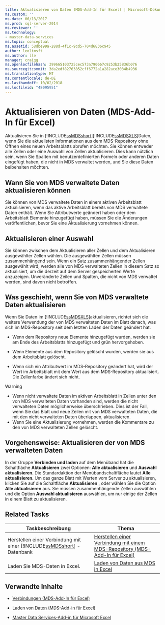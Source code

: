 ```yaml
---
title: Aktualisieren von Daten (MDS-Add-In für Excel) | Microsoft-Dokumentation
ms.custom: ''
ms.date: 06/13/2017
ms.prod: sql-server-2014
ms.reviewer: ''
ms.technology:
- master-data-services
ms.topic: conceptual
ms.assetid: 58dbe99a-288d-4f1c-9cd5-704d6836c945
author: leolimsft
ms.author: lle
manager: craigg
ms.openlocfilehash: 399665103725cec573a790667c9253b25836b076
ms.sourcegitcommit: 3da2edf82763852cff6772a1a282ace3034b4936
ms.translationtype: MT
ms.contentlocale: de-DE
ms.lasthandoff: 10/02/2018
ms.locfileid: "48095951"
---
```

# <a name="refreshing-data-mds-add-in-for-excel"></a>Aktualisieren von Daten (MDS-Add-In für Excel)
  Aktualisieren Sie in [!INCLUDE[ssMDSshort](../../includes/ssmdsshort-md.md)][!INCLUDE[ssMDSXLS](../../includes/ssmdsxls-md.md)]Daten, wenn Sie die aktuellsten Informationen aus dem MDS-Repository ohne Öffnen eines neuen Arbeitsblatts abrufen möchten. Sie können entweder alle Zellen oder eine Auswahl von Zellen aktualisieren. Dies kann nützlich sein, wenn Sie Spalten mit benutzerdefinierten Formeln oder anderen Daten eingefügt haben, die nicht in MDS verwaltet werden, und Sie diese Daten beibehalten möchten.  
  
## <a name="when-you-can-refresh-mds-managed-data"></a>Wann Sie von MDS verwaltete Daten aktualisieren können  
 Sie können von MDS verwaltete Daten in einem aktiven Arbeitsblatt aktualisieren, wenn das aktive Arbeitsblatt bereits von MDS verwaltete Daten enthält. Wenn Sie Attributwerte geändert haben oder dem Arbeitsblatt Elemente hinzugefügt haben, müssen Sie die Änderungen veröffentlichen, bevor Sie eine Aktualisierung vornehmen können.  
  
## <a name="refreshing-a-selection"></a>Aktualisieren einer Auswahl  
 Sie können zwischen dem Aktualisieren aller Zellen und dem Aktualisieren ausgewählter Zellen wählen. Die ausgewählten Zellen müssen zusammenhängend sein. Wenn ein Satz zusammenhängender Zellen ausgewählt wird, werden alle von MDS verwalteten Zellen in diesem Satz so aktualisiert, um die derzeit auf dem Server gespeicherten Werte anzuzeigen. Unveränderte Zeilen und Spalten, die nicht von MDS verwaltet werden, sind davon nicht betroffen.  
  
## <a name="what-happens-when-you-refresh-mds-managed-data"></a>Was geschieht, wenn Sie von MDS verwaltete Daten aktualisieren  
 Wenn Sie Daten im [!INCLUDE[ssMDSXLS](../../includes/ssmdsxls-md.md)]aktualisieren, richtet sich die weitere Verwendung der von MDS verwalteten Daten im Blatt danach, was sich im MDS-Repository seit dem letzten Laden der Daten geändert hat.  
  
-   Wenn dem Repository neue Elemente hinzugefügt wurden, werden sie am Ende des Arbeitsblatts hinzugefügt und grün hervorgehoben.  
  
-   Wenn Elemente aus dem Repository gelöscht wurden, werden sie aus dem Arbeitsblatt gelöscht.  
  
-   Wenn sich ein Attributwert im MDS-Repository geändert hat, wird der Wert im Arbeitsblatt mit dem Wert aus dem MDS-Repository aktualisiert. Die Zellenfarbe ändert sich nicht.  
  
> [!WARNING]  
>  -   Wenn nicht verwaltete Daten im aktiven Arbeitsblatt in Zeilen unter den von MDS verwalteten Daten vorhanden sind, werden die nicht verwalteten Daten möglicherweise überschrieben. Dies ist der Fall, wenn Sie das Blatt und neue Zeilen mit von MDS verwalteten Daten, die mit den nicht verwalteten Daten überlappen, aktualisieren.  
> -   Wenn Sie eine Aktualisierung vornehmen, werden die Kommentare zu den von MDS verwalteten Zellen gelöscht.  
  
## <a name="how-to-refresh-mds-managed-data"></a>Vorgehensweise: Aktualisieren der von MDS verwalteten Daten  
 In der Gruppe **Verbinden und laden** auf dem Menüband hat die Schaltfläche **Aktualisieren** zwei Optionen: **Alle aktualisieren** und **Auswahl aktualisieren**. Die Standardaktion der Menübandschaltfläche lautet **Alle aktualisieren**. Um das ganze Blatt mit Werten vom Server zu aktualisieren, klicken Sie auf die Schaltfläche **Aktualisieren** , oder wählen Sie die Option **Alle aktualisieren** aus. Sie müssen zusammenhängende Zellen auswählen und die Option **Auswahl aktualisieren** auswählen, um nur einige der Zellen in einem Blatt zu aktualisieren.  
  
## <a name="related-tasks"></a>Related Tasks  
  
|Taskbeschreibung|Thema|  
|----------------------|-----------|  
|Herstellen einer Verbindung mit einer [!INCLUDE[ssMDSshort](../../includes/ssmdsshort-md.md)] -Datenbank|[Herstellen einer Verbindung mit einem MDS-Repository &#40;MDS-Add-In für Excel&#41;](connect-to-an-mds-repository-mds-add-in-for-excel.md)|  
|Laden Sie MDS-Daten in Excel.|[Laden von Daten aus MDS in Excel](export-data-to-excel-from-master-data-services.md)|  
  
## <a name="related-content"></a>Verwandte Inhalte  
  
-   [Verbindungen &#40;MDS-Add-In für Excel&#41;](connections-mds-add-in-for-excel.md)  
  
-   [Laden von Daten &#40;MDS-Add-in für Excel&#41;](overview-exporting-data-to-excel-mds-add-in-for-excel.md)  
  
-   [Master Data Services-Add-in für Microsoft Excel](master-data-services-add-in-for-microsoft-excel.md)  
  
  
